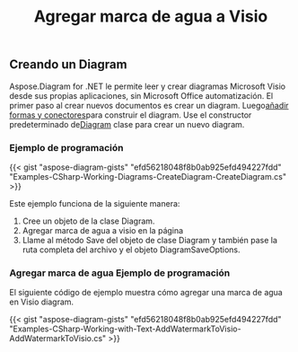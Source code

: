 ﻿---
title: Agregar marca de agua a Visio
type: docs
weight: 10
url: /es/net/add-watermark-to-visio/
keywords: watermark, visi
description: Cómo agregar una marca de agua a visio usando .NET Diagram API.
---
## **Creando un Diagram**
 Aspose.Diagram for .NET le permite leer y crear diagramas Microsoft Visio desde sus propias aplicaciones, sin Microsoft Office automatización. El primer paso al crear nuevos documentos es crear un diagram. Luego[añadir formas y conectores](https://docs.aspose.com/diagram/net/add-retrieve-copy-and-read-visio-shape-data/)para construir el diagram. Use el constructor predeterminado de[Diagram](http://www.aspose.com/api/net/diagram/aspose.diagram/diagram) clase para crear un nuevo diagram.
### **Ejemplo de programación**
{{< gist "aspose-diagram-gists" "efd56218048f8b0ab925efd494227fdd" "Examples-CSharp-Working-Diagrams-CreateDiagram-CreateDiagram.cs" >}}

Este ejemplo funciona de la siguiente manera:

1. Cree un objeto de la clase Diagram.
1. Agregar marca de agua a visio en la página
1. Llame al método Save del objeto de clase Diagram y también pase la ruta completa del archivo y el objeto DiagramSaveOptions.
### **Agregar marca de agua Ejemplo de programación**
El siguiente código de ejemplo muestra cómo agregar una marca de agua en Visio diagram.

{{< gist "aspose-diagram-gists" "efd56218048f8b0ab925efd494227fdd" "Examples-CSharp-Working-with-Text-AddWatermarkToVisio-AddWatermarkToVisio.cs" >}}

